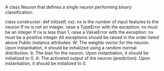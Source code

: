 A class Neuron that defines a single neuron performing binary classification:

class constructor: def init(self, nx): nx is the number of input features to the neuron If nx is not an integer, raise a TypeError with the exception: nx must be an integer If nx is less than 1, raise a ValueError with the exception: nx must be a positive integer All exceptions should be raised in the order listed above Public instance attributes: W: The weights vector for the neuron. Upon instantiation, it should be initialized using a random normal distribution. b: The bias for the neuron. Upon instantiation, it should be initialized to 0. A: The activated output of the neuron (prediction). Upon instantiation, it should be initialized to 0.